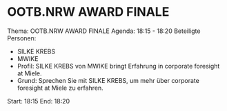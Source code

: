 # OOTB.NRW AWARD FINALE
Thema: OOTB.NRW AWARD FINALE
Agenda: 18:15 - 18:20
Beteiligte Personen:
- SILKE KREBS
- MWIKE
- Profil: SILKE KREBS von MWIKE bringt Erfahrung in corporate foresight at Miele.
- Grund: Sprechen Sie mit SILKE KREBS, um mehr über corporate foresight at Miele zu erfahren.

Start: 18:15
End: 18:20
